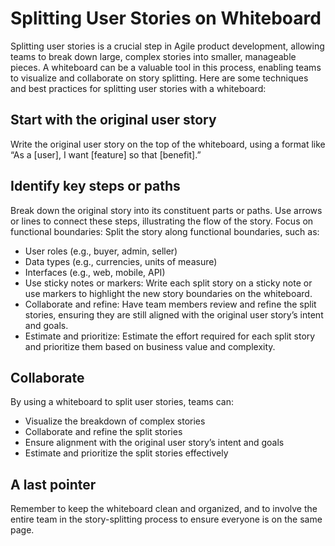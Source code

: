 # Splitting User Stories on Whiteboard

Splitting user stories is a crucial step in Agile product development, allowing teams to break down large, complex stories into smaller, manageable pieces. A whiteboard can be a valuable tool in this process, enabling teams to visualize and collaborate on story splitting. Here are some techniques and best practices for splitting user stories with a whiteboard:

## Start with the original user story

Write the original user story on the top of the whiteboard, using a format like “As a [user], I want [feature] so that [benefit].”

## Identify key steps or paths 

Break down the original story into its constituent parts or paths. Use arrows or lines to connect these steps, illustrating the flow of the story.
Focus on functional boundaries: Split the story along functional boundaries, such as:

- User roles (e.g., buyer, admin, seller)
- Data types (e.g., currencies, units of measure)
- Interfaces (e.g., web, mobile, API)
- Use sticky notes or markers: Write each split story on a sticky note or use markers to highlight the new story boundaries on the whiteboard.
- Collaborate and refine: Have team members review and refine the split stories, ensuring they are still aligned with the original user story’s intent and goals.
- Estimate and prioritize: Estimate the effort required for each split story and prioritize them based on business value and complexity.

## Collaborate

By using a whiteboard to split user stories, teams can:

- Visualize the breakdown of complex stories
- Collaborate and refine the split stories
- Ensure alignment with the original user story’s intent and goals
- Estimate and prioritize the split stories effectively

## A last pointer

Remember to keep the whiteboard clean and organized, and to involve the entire team in the story-splitting process to ensure everyone is on the same page.
